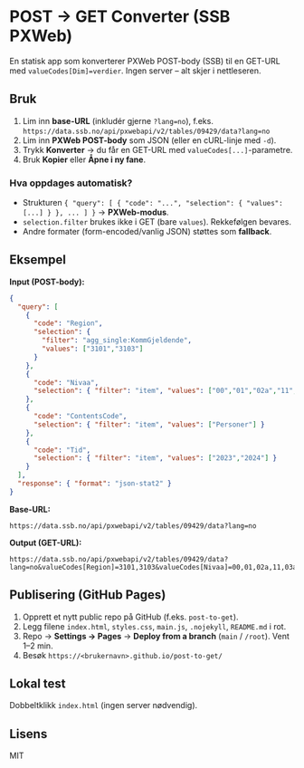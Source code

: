# POST → GET Converter (SSB PXWeb)

En statisk app som konverterer PXWeb POST-body (SSB) til en GET-URL med `valueCodes[Dim]=verdier`.
Ingen server – alt skjer i nettleseren.

## Bruk
1. Lim inn **base-URL** (inkludér gjerne `?lang=no`), f.eks.  
   `https://data.ssb.no/api/pxwebapi/v2/tables/09429/data?lang=no`
2. Lim inn **PXWeb POST-body** som JSON (eller en cURL-linje med `-d`).
3. Trykk **Konverter** → du får en GET-URL med `valueCodes[...]`-parametre.
4. Bruk **Kopier** eller **Åpne i ny fane**.

### Hva oppdages automatisk?
- Strukturen `{ "query": [ { "code": "...",
  "selection": { "values": [...] } }, ... ] }` → **PXWeb-modus**.
- `selection.filter` brukes ikke i GET (bare `values`). Rekkefølgen bevares.
- Andre formater (form-encoded/vanlig JSON) støttes som **fallback**.

## Eksempel
**Input (POST-body):**
```json
{
  "query": [
    {
      "code": "Region",
      "selection": {
        "filter": "agg_single:KommGjeldende",
        "values": ["3101","3103"]
      }
    },
    {
      "code": "Nivaa",
      "selection": { "filter": "item", "values": ["00","01","02a","11","03a","04a","09a"] }
    },
    {
      "code": "ContentsCode",
      "selection": { "filter": "item", "values": ["Personer"] }
    },
    {
      "code": "Tid",
      "selection": { "filter": "item", "values": ["2023","2024"] }
    }
  ],
  "response": { "format": "json-stat2" }
}
```

**Base-URL:**
```
https://data.ssb.no/api/pxwebapi/v2/tables/09429/data?lang=no
```

**Output (GET-URL):**
```
https://data.ssb.no/api/pxwebapi/v2/tables/09429/data?lang=no&valueCodes[Region]=3101,3103&valueCodes[Nivaa]=00,01,02a,11,03a,04a,09a&valueCodes[ContentsCode]=Personer&valueCodes[Tid]=2023,2024
```

## Publisering (GitHub Pages)
1. Opprett et nytt public repo på GitHub (f.eks. `post-to-get`).
2. Legg filene `index.html`, `styles.css`, `main.js`, `.nojekyll`, `README.md` i rot.
3. Repo → **Settings → Pages** → **Deploy from a branch** (`main` / `/root`). Vent 1–2 min.
4. Besøk `https://<brukernavn>.github.io/post-to-get/`

## Lokal test
Dobbeltklikk `index.html` (ingen server nødvendig).

## Lisens
MIT
